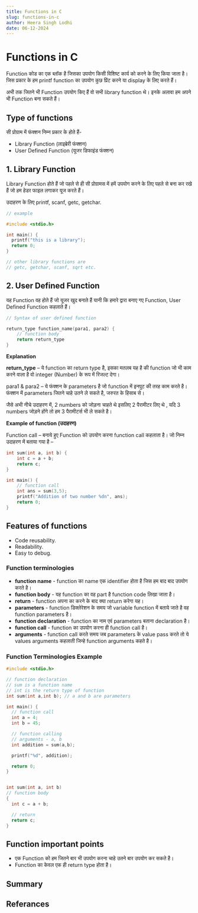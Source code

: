 ```yaml
---
title: Functions in C
slug: functions-in-c
author: Heera Singh Lodhi
date: 06-12-2024
---
```



# Functions in C

Function कोड का एक ब्लॉक है जिसका उपयोग किसी विशिष्ट कार्य को करने के लिए किया जाता है। जिस प्रकार के हम printf function का उपयोग कुछ प्रिंट करने या display के लिए करते हैं।

अभी तक जितने भी Function उपयोग किए हैं वो सभी library function थे। इनके अलावा हम अपने भी ‍‌Function बना सकते हैं।

## Type of functions

सी प्रोग्राम में फंक्शन निम्न प्रकार के होते हैं-

- Library Function (लाइब्रेरी फंक्शन)
- User Defined Function (यूजर डिफाइंड फंक्शन)

## 1. Library Function

Library Function होते हैं जो पहले से ही सी प्रोग्रामस में हमें उपयोग करने के लिए पहले से बना कर रखे हैं जो हम हेडर फाइल लगाकर यूज करते हैं।

उदाहरण के लिए printf, scanf, getc, getchar.

```c
// example

#include <stdio.h>

int main() {
  printf("this is a library");
  return 0;
}

// other library functions are
// getc, getchar, scanf, sqrt etc.
```

## 2. User Defined Function

यह Function वह होते हैं जो यूजर खुद बनाते हैं यानी कि हमारे द्वारा बनाए गए Function, User Defined Function कहलाते हैं।

```c
// Syntax of user defined function

return_type function_name(para1, para2) {
    // function body
    return return_type
}
```


**Explanation**

**return_type** – ये function का return type है, इसका मतलब यह है की function जो भी काम करने वाला है वो integer (Number) के रूप में रिजल्ट देगा।

para1 & para2 – ये फंक्शन के parameters है जो function में इनपुट की तरह काम करते है। फंक्शन में parameters जितने चाहे उतने ले सकते है, जरुरत के हिसाब से।

जैसे अभी नीचे उदाहरण में, 2 numbers को जोड़ना चाहते थे इसलिए 2 पैरामीटर लिए थे , यदि 3 numbers जोड़ने होंगे तो हम 3 पैरामीटर्स भी ले सकते है।

**Example of function (उदाहरण)**

Function call – बनाये हुए Function को उपयोग करना function call कहलाता है। जो निम्न उदाहरण में बताया गया है –

```c
int sum(int a, int b) {
	int c = a + b;
  	return c;
}

int main() {
  	// function call
	int ans = sum(3,5);
  	printf("Addition of two number %dn", ans);
  	return 0;
}
```

## Features of functions

- Code reusability.
- Readability.
- Easy to debug.

### Function terminologies

- **function name** - function का name एक identifier होता है जिस हम बाद बाद उपयोग करते है।
- **function body** - यह function का वह part है function code लिखा जाता है। 
- **return** - function अपना का करने के बाद क्या return करेगा यह। 
- **parameters** - function डिक्लेरेशन के समय जो variable function में बताये जाते है वह function parameters है। 
- **function declaration** - function का नाम एवं parameters बताना declaration है। 
- **function call** - function का उपयोग करना ही function call है। 
- **arguments** - function call करते समय जब parameters के value pass करते तो ये values arguments कहलाती जिन्हे function arguments कहते है। 

### Function Terminologies Example

```c
#include <stdio.h>

// function declaration
// sum is a function name
// int is the return type of function
int sum(int a,int b); // a and b are parameters

int main() {
  // function call
  int a = 4;
  int b = 45;

  // function calling
  // arguments - a, b
  int addition = sum(a,b);

  printf("%d", addition);

  return 0;
}


int sum(int a, int b)
// function body
{
  int c = a + b;

  // return 
  return c;
}

```
 
## Function important points

- एक Function को हम जितने बार भी उपयोग करना चाहे उतने बार उपयोग कर सकते है।
- Function का केवल एक ही return type होता है।


## Summary 

## Referances

